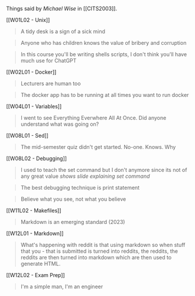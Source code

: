 Things said by <cite>Michael Wise</cite> in [[CITS2003]].

[[W01L02 - Unix]]

>A tidy desk is a sign of a sick mind  
  
>Anyone who has children knows the value of bribery and corruption  

>In this course you'll be writing shells scripts, I don't think you'll have much use for ChatGPT

[[W02L01 - Docker]]

>Lecturers are human too

>The docker app has to be running at all times you want to run docker

[[W04L01 - Variables]]

>I went to see Everything Everwhere All At Once.  Did anyone understand what was going on?

[[W08L01 - Sed]]

>The mid-semester quiz didn't get started. No-one. Knows. Why

[[W08L02 - Debugging]]

>I used to teach the set command but I don't anymore since its not of any great value *shows slide explaining set command*

>The best debugging technique is print statement

>Believe what you see, not what you believe

[[W11L02 - Makefiles]]

>Markdown is an emerging standard (2023)

[[W12L01 - Markdown]]

>What's happening with reddit is that using markdown so when stuff that you - that is submitted is turned into reddits, the reddits, the reddits are then turned into markdown which are then used to generate HTML.

[[W12L02 - Exam Prep]]

>I'm a simple man, I'm an engineer